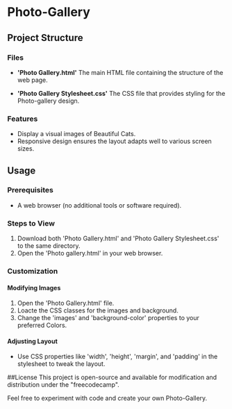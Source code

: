 # Photo-Gallery

## Project Structure

### Files
- **'Photo Gallery.html'**
  The main HTML file containing the structure of the web page.

- **'Photo Gallery Stylesheet.css'**
  The CSS file that provides styling for the Photo-gallery design.

### Features
- Display a visual images of Beautiful Cats.
- Responsive design ensures the layout adapts well to various screen sizes.

## Usage


### Prerequisites
- A web browser (no additional tools or software required).

### Steps to View
1. Download both 'Photo Gallery.html' and 'Photo Gallery Stylesheet.css' to the same directory.
2. Open the 'Photo gallery.html' in your web browser.

### Customization

#### Modifying Images
1. Open the 'Photo Gallery.html' file.
2. Loacte the CSS classes for the images and background.
3. Change the 'images' and 'background-color' properties to your preferred Colors.

#### Adjusting Layout
- Use CSS properties like 'width', 'height', 'margin', and 'padding' in the stylesheet to tweak the layout.

##License
This project is open-source and available for modification and distribution under the "freecodecamp".

Feel free to experiment with code and create your own Photo-Gallery.

